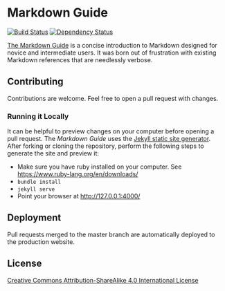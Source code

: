 # Markdown Guide

[![Build Status](https://travis-ci.org/mattcone/markdown-guide.svg?branch=master)](https://travis-ci.org/mattcone/markdown-guide)
[![Dependency Status](https://gemnasium.com/badges/github.com/mattcone/markdown-guide.svg)](https://gemnasium.com/github.com/mattcone/markdown-guide)

[The Markdown Guide](https://www.markdownguide.org) is a concise introduction to Markdown designed for novice and intermediate users. It was born out of frustration with existing Markdown references that are needlessly verbose.

## Contributing

Contributions are welcome. Feel free to open a pull request with changes.

### Running it Locally

It can be helpful to preview changes on your computer before opening a pull request. The *Markdown Guide* uses the [Jekyll static site generator](http://jekyllrb.com/). After forking or cloning the repository, perform the following steps to generate the site and preview it:

- Make sure you have ruby installed on your computer. See https://www.ruby-lang.org/en/downloads/
- `bundle install`
- `jekyll serve`
- Point your browser at http://127.0.0.1:4000/

## Deployment

Pull requests merged to the master branch are automatically deployed to the production website.

## License

[Creative Commons Attribution-ShareAlike 4.0 International License](LICENSE.txt)
